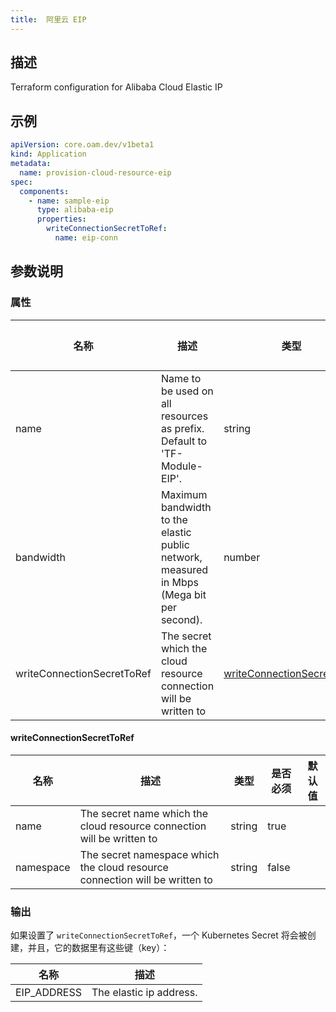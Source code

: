 ```yaml
---
title:  阿里云 EIP
---
```


## 描述

Terraform configuration for Alibaba Cloud Elastic IP

## 示例

```yaml
apiVersion: core.oam.dev/v1beta1
kind: Application
metadata:
  name: provision-cloud-resource-eip
spec:
  components:
    - name: sample-eip
      type: alibaba-eip
      properties:
        writeConnectionSecretToRef:
          name: eip-conn
```

## 参数说明


### 属性

 名称 | 描述 | 类型 | 是否必须 | 默认值 
 ------------ | ------------- | ------------- | ------------- | ------------- 
 name | Name to be used on all resources as prefix. Default to 'TF-Module-EIP'. | string | true |  
 bandwidth | Maximum bandwidth to the elastic public network, measured in Mbps (Mega bit per second). | number | true |  
 writeConnectionSecretToRef | The secret which the cloud resource connection will be written to | [writeConnectionSecretToRef](#writeConnectionSecretToRef) | false |  


#### writeConnectionSecretToRef

 名称 | 描述 | 类型 | 是否必须 | 默认值 
 ------------ | ------------- | ------------- | ------------- | ------------- 
 name | The secret name which the cloud resource connection will be written to | string | true |  
 namespace | The secret namespace which the cloud resource connection will be written to | string | false |  


### 输出

如果设置了 `writeConnectionSecretToRef`，一个 Kubernetes Secret 将会被创建，并且，它的数据里有这些键（key）：

 名称 | 描述 
 ------------ | ------------- 
 EIP_ADDRESS | The elastic ip address.
